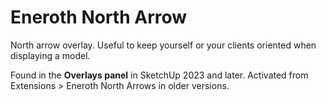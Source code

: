 # Eneroth North Arrow

North arrow overlay.
Useful to keep yourself or your clients oriented when displaying a model.

Found in the **Overlays panel** in SketchUp 2023 and later.
Activated from Extensions > Eneroth North Arrows in older versions.
